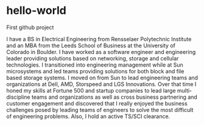# hello-world
First github project

I have a BS in Electrical Engineering from Rensselaer Polytechnic Institute and an MBA from the Leeds School of Business at the University of Colorado in Boulder. I have worked as a software engineer and engineering leader providing solutions based on networking, storage and cellular technologies. I transitioned into engineering management while at Sun microsystems and led teams providing solutions for both block and file based storage systems. I moved on from Sun to lead engineering teams and organizations at Dell, AMD, Storspeed and LGS Innovations. Over that time I honed my skills at Fortune 500 and startup companies to lead large multi-discipline teams and organizations as well as cross business partnering and customer engagement and discovered that I really enjoyed the business challenges posed by leading teams of engineers to solve the most difficult of engineering problems. Also, I hold an active TS/SCI clearance. 

